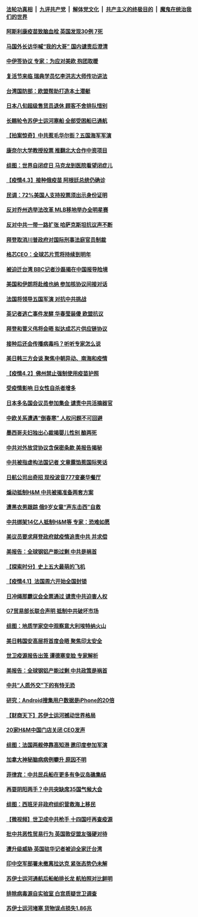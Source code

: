 ####  [法轮功真相](../../../../basic/blob/master/README.md?t=04041201) &nbsp;|&nbsp; [九评共产党](../../../../9ping.md/blob/master/README.md?t=04041201) &nbsp;|&nbsp; [解体党文化](../../../../jtdwh.md/blob/master/README.md?t=04041201)  &nbsp;|&nbsp; [共产主义的终极目的](../../../../gczydzjmd.md/blob/master/README.md?t=04041201) &nbsp;|&nbsp; [魔鬼在统治我们的世界](../../../../mgztzwmdsj.md/blob/master/README.md?t=04041201) 

#### [阿斯利康疫苗致脑血栓 英国发现30例 7死](../pages/nsc418/n12856698.md?t=04041201) 

#### [马国外长访华喊“我的大哥” 国内谴责后澄清](../pages/nsc418/n12856642.md?t=04041201) 

#### [中伊签协议 专家：为应对美欧 抱团取暖](../pages/nsc418/n12856551.md?t=04041201) 

#### [复活节来临 瑞典学员忆李洪志大师传功讲法](../pages/nsc418/n12856572.md?t=04041201) 

#### [台湾国防部：欧盟帮助打造本土潜艇](../pages/nsc418/n12856375.md?t=04041201) 

#### [日本八旬超级售货员退休 顾客不舍排队惜别](../pages/nsc418/n12856009.md?t=04041201) 

#### [长赐轮令苏伊士运河塞船 全部受困船已通航](../pages/nsc418/n12856309.md?t=04041201) 

#### [【拍案惊奇】中共惹毛华尔街？五国海军军演](../pages/nsc418/n12855501.md?t=04041201) 

#### [康奈尔大学教授投票 推翻北大合作中资项目](../pages/nsc418/n12856254.md?t=04041201) 

#### [组图：世界自闭症日 马克龙到医院看望闭症儿](../pages/nsc418/n12855960.md?t=04041201) 

#### [【疫情4.3】接种俄疫苗 阿根廷总统仍确诊](../pages/nsc418/n12855986.md?t=04041201) 

#### [民调：72%美国人支持投票须出示身份证明](../pages/nsc418/n12855890.md?t=04041201) 

#### [反对乔州选举法改革 MLB移地举办全明星赛](../pages/nsc418/n12855611.md?t=04041201) 

#### [反对中共一带一路扩张 哈萨克斯坦抗议声不断](../pages/nsc418/n12855419.md?t=04041201) 

#### [拜登取消川普政府对国际刑事法庭官员制裁](../pages/nsc418/n12855373.md?t=04041201) 

#### [格芯CEO：全球芯片荒将持续到明年](../pages/nsc418/n12855162.md?t=04041201) 

#### [被迫迁台湾 BBC记者沙磊揭在中国报导险境](../pages/nsc418/n12854801.md?t=04041201) 

#### [美国和伊朗将赴维也纳 参加核协议间接对话](../pages/nsc418/n12854820.md?t=04041201) 

#### [法国将领导五国军演 对抗中共挑战](../pages/nsc418/n12854651.md?t=04041201) 

#### [英记者逃亡事件发酵 华春莹装傻 欧盟抗议](../pages/nsc418/n12854561.md?t=04041201) 

#### [拜登和菅义伟将会晤 拟达成芯片供应链协议](../pages/nsc418/n12854443.md?t=04041201) 

#### [接种后还会传播病毒吗？听听专家怎么说](../pages/nsc418/n12854135.md?t=04041201) 

#### [美日韩三方会谈 聚焦中朝异动、南海和疫情](../pages/nsc418/n12851558.md?t=04041201) 

#### [【疫情4.2】佛州禁止强制使用疫苗护照](../pages/nsc418/n12853825.md?t=04041201) 

#### [受疫情影响 日女性自杀者增多](../pages/nsc418/n12853742.md?t=04041201) 

#### [日本多名国会议员参加集会 谴责中共活摘器官](../pages/nsc418/n12851618.md?t=04041201) 

#### [中欧关系遭遇“倒春寒” 人权问题不可回避](../pages/nsc418/n12852745.md?t=04041201) 

#### [墨西哥夫妇独出心裁揭婴儿性别 酿两死](../pages/nsc418/n12852308.md?t=04041201) 

#### [中共对外放贷协议含保密条款 美报告揭秘](../pages/nsc418/n12852459.md?t=04041201) 

#### [中共被指虚构法国记者 文章露馅惹国际笑话](../pages/nsc418/n12852317.md?t=04041201) 

#### [日航公司出奇招 现役波音777变豪华餐厅](../pages/nsc418/n12851241.md?t=04041201) 

#### [煽动抵制H&M 中共被揭准备两套方案](../pages/nsc418/n12852191.md?t=04041201) 

#### [遭黑衣男跟踪 俄9岁女童“声东击西”自救](../pages/nsc418/n12850354.md?t=04041201) 

#### [中共绑架14亿人抵制H&M等 专家：恐难如愿](../pages/nsc418/n12849515.md?t=04041201) 

#### [美议员要求拜登政府就疫情追责中共 并求偿](../pages/nsc418/n12851882.md?t=04041201) 

#### [美报告：全球钢铝产能过剩 中共是祸首](../pages/nsc418/n12851788.md?t=04041201) 

#### [【探索时分】史上五大最萌的飞机](../pages/nsc418/n12849666.md?t=04041201) 

#### [【疫情4.1】法国周六开始全国封锁](../pages/nsc418/n12851171.md?t=04041201) 

#### [日冲绳那霸议会全票通过 谴责中共迫害人权](../pages/nsc418/n12845632.md?t=04041201) 

#### [G7贸易部长联合声明 抵制中共破坏市场](../pages/nsc418/n12851555.md?t=04041201) 

#### [组图：地质学家空中观察意大利埃特纳火山](../pages/nsc418/n12851140.md?t=04041201) 

#### [美日韩国安高层将首度会晤 聚焦印太安全](../pages/nsc418/n12850729.md?t=04041201) 

#### [世卫疫源报告出笼 谭德塞变脸 专家解析](../pages/nsc418/n12850621.md?t=04041201) 

#### [美报告：全球钢铝产能过剩 中共政策是祸首](../pages/nsc418/n12850366.md?t=04041201) 

#### [中共“人质外交”下的有恃无恐](../pages/nsc418/n12849304.md?t=04041201) 

#### [研究：Android搜集用户数据是iPhone的20倍](../pages/nsc418/n12850075.md?t=04041201) 

#### [【财商天下】苏伊士运河撼动世界格局](../pages/nsc418/n12849007.md?t=04041201) 

#### [20家H&M中国门店关闭 CEO发声](../pages/nsc418/n12849477.md?t=04041201) 

#### [组图：法国两舰停靠高知港 邀印度参加军演](../pages/nsc418/n12848266.md?t=04041201) 

#### [加拿大神秘脑病病例攀升 原因不明](../pages/nsc418/n12849114.md?t=04041201) 

#### [菲律宾：中共民兵船在更多有争议岛礁集结](../pages/nsc418/n12849107.md?t=04041201) 

#### [再耍阴阳两手？中共突缺席35国气候大会](../pages/nsc418/n12849155.md?t=04041201) 

#### [组图：西班牙非政府组织营救海上移民](../pages/nsc418/n12846117.md?t=04041201) 

#### [【微视频】世卫成中共枪手 十四国吁再查疫源](../pages/nsc418/n12848715.md?t=04041201) 

#### [批中共恶性贸易行为 英国敦促盟友强硬对待](../pages/nsc418/n12848584.md?t=04041201) 

#### [遭升级威胁 英国驻华记者被迫全家迁台湾](../pages/nsc418/n12848878.md?t=04041201) 

#### [印中空军部署未撤离拉达克 紧张态势仍未解](../pages/nsc418/n12848815.md?t=04041201) 

#### [苏伊士运河通航后船舶排长龙 航拍照对比鲜明](../pages/nsc418/n12848315.md?t=04041201) 

#### [排除病毒源自实验室 白宫质疑世卫调查](../pages/nsc418/n12848770.md?t=04041201) 

#### [苏伊士运河堵塞 货物误点损失1.86兆](../pages/nsc418/n12848603.md?t=04041201) 

